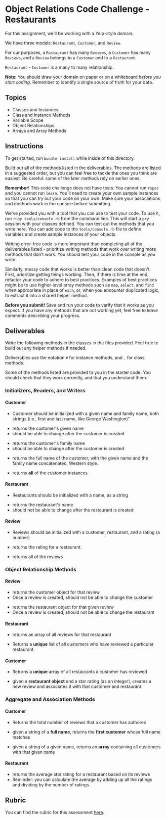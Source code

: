 # Object Relations Code Challenge - Restaurants

For this assignment, we'll be working with a Yelp-style domain.

We have three models: `Restaurant`, `Customer`, and `Review`.

For our purposes, a `Restaurant` has many `Reviews`, a `Customer` has many `Review`s, and a `Review` belongs to a `Customer` and to a `Restaurant`.

`Restaurant` - `Customer` is a many to many relationship.

**Note**: You should draw your domain on paper or on a whiteboard _before you start coding_. Remember to identify a single source of truth for your data.

## Topics

- Classes and Instances
- Class and Instance Methods
- Variable Scope
- Object Relationships
- Arrays and Array Methods

## Instructions

To get started, run `bundle install` while inside of this directory.

Build out all of the methods listed in the deliverables. The methods are listed in a suggested order, but you can feel free to tackle the ones you think are easiest. Be careful: some of the later methods rely on earlier ones.

**Remember!** This code challenge does not have tests. You cannot run `rspec` and you cannot run `learn`. You'll need to create your own sample instances so that you can try out your code on your own. Make sure your associations and methods work in the console before submitting.

We've provided you with a tool that you can use to test your code. To use it, run `ruby tools/console.rb` from the command line. This will start a `pry` session with your classes defined. You can test out the methods that you write here. You can add code to the `tools/console.rb` file to define variables and create sample instances of your objects.

Writing error-free code is more important than completing all of the deliverables listed - prioritize writing methods that work over writing more methods that don't work. You should test your code in the console as you write.

Similarly, messy code that works is better than clean code that doesn't. First, prioritize getting things working. Then, if there is time at the end, refactor your code to adhere to best practices. Examples of best practices might be to use higher-level array methods such as `map`, `select`, and `find` when appropriate in place of `each`, or, when you encounter duplicated logic, to extract it into a shared helper method.

**Before you submit!** Save and run your code to verify that it works as you expect. If you have any methods that are not working yet, feel free to leave comments describing your progress.

## Deliverables

Write the following methods in the classes in the files provided. Feel free to build out any helper methods if needed.

Deliverables use the notation `#` for instance methods, and `.` for class methods.

Some of the methods listed are provided to you in the starter code. You should check that they work correctly, and that you understand them.

### Initializers, Readers, and Writers

#### Customer

<!-- - `Customer#initialize` -->
  - Customer should be initialized with a given name and family name, both strings (i.e., first and last name, like George Washington)"
<!-- - `Customer#given_name` -->
  - returns the customer's given name
  - should be able to change after the customer is created
<!-- - `Customer#family_name` -->
  - returns the customer's family name
  - should be able to change after the customer is created
<!-- - `Customer#full_name` -->
  - returns the full name of the customer, with the given name and the family name concatenated, Western style.
<!-- - `Customer.all` -->
  - returns **all** of the customer instances

#### Restaurant

<!-- - `Restaurant#initialize` -->
  - Restaurants should be initialized with a name, as a string
<!-- - `Restaurant#name` -->
  - returns the restaurant's name
  - should not be able to change after the restaurant is created

#### Review

<!-- - `Review#initialize` -->
  - Reviews should be initialized with a customer, restaurant, and a rating (a number)
<!-- - `Review#rating` -->
  - returns the rating for a restaurant.
<!-- - `Review.all` -->
  - returns all of the reviews

### Object Relationship Methods

#### Review

<!-- - `Review#customer` -->
  - returns the customer object for that review
  - Once a review is created, should not be able to change the customer
<!-- - `Review#restaurant` -->
  - returns the restaurant object for that given review
  - Once a review is created, should not be able to change the restaurant

#### Restaurant

<!-- - `Restaurant#reviews` -->
  - returns an array of all reviews for that restaurant
<!-- - `Restaurant#customers` -->
  - Returns a **unique** list of all customers who have reviewed a particular restaurant.

#### Customer

<!-- - `Customer#restaurants` -->
  - Returns a **unique** array of all restaurants a customer has reviewed
<!-- - `Customer#add_review(restaurant, rating)` -->
  - given a **restaurant object** and a star rating (as an integer), creates a new review and associates it with that customer and restaurant.

### Aggregate and Association Methods

#### Customer

<!-- - `Customer#num_reviews` -->
  - Returns the total number of reviews that a customer has authored
<!-- - `Customer.find_by_name(name)` -->
  - given a string of a **full name**, returns the **first customer** whose full name matches
<!-- - `Customer.find_all_by_given_name(name)` -->
  - given a string of a given name, returns an **array** containing all customers with that given name

#### Restaurant

<!-- - `Restaurant#average_star_rating` -->
  - returns the average star rating for a restaurant based on its reviews
  - Reminder: you can calculate the average by adding up all the ratings and dividing by the number of ratings

## Rubric

You can find the rubric for this assessment [here](https://github.com/learn-co-curriculum/se-rubrics/blob/master/module-1.md).

